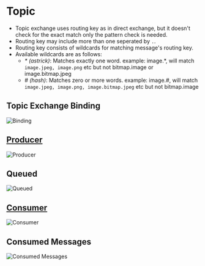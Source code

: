 # Topic

- Topic exchange uses routing key as in direct exchange, but it doesn't check for the exact match only the pattern check is needed.
- Routing key may include more than one seperated by `.`.
- Routing key consists of wildcards for matching message's routing key.
- Available wildcards are as follows:
  - _\*_ _(astrick)_: Matches exactly one word.
    example: image.\*, will match `image.jpeg, image.png` etc but not bitmap.image or image.bitmap.jpeg
  - _\#_ _(hash)_: Matches zero or more words.
    example: image.\#, will match `image.jpeg, image.png, image.bitmap.jpeg` etc but not bitmap.image

## Topic Exchange Binding

![Binding](https://github.com/prateeksib/rabbitmq-learning/blob/main/images/topic-exchange.png)

## [Producer](https://github.com/prateeksib/rabbitmq-learning/blob/main/exchanges/topic/producer/producer.go)

![Producer](https://github.com/prateeksib/rabbitmq-learning/blob/main/images/topic-producer.png)

## Queued

![Queued](https://github.com/prateeksib/rabbitmq-learning/blob/main/images/topic-queued-msg.png)

## [Consumer](https://github.com/prateeksib/rabbitmq-learning/blob/main/exchanges/topic/consumer/consumer.go)

![Consumer](https://github.com/prateeksib/rabbitmq-learning/blob/main/images/topic-consumer.png)

## Consumed Messages

![Consumed Messages](https://github.com/prateeksib/rabbitmq-learning/blob/main/images/topic-consumed-msg.png)
